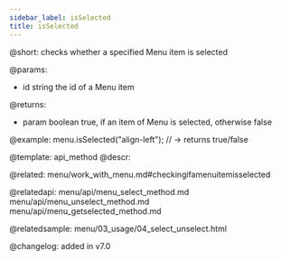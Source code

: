 ```yaml
---
sidebar_label: isSelected
title: isSelected
---          
```


@short: checks whether a specified Menu item is selected


@params:
- id	string  the id of a Menu item

@returns:
- param	    boolean     true, if an item of Menu is selected, otherwise false


@example:
menu.isSelected("align-left"); // -> returns true/false


@template: api_method
@descr:

@related: menu/work_with_menu.md#checkingifamenuitemisselected

@relatedapi:
menu/api/menu_select_method.md
menu/api/menu_unselect_method.md
menu/api/menu_getselected_method.md

@relatedsample:
menu/03_usage/04_select_unselect.html

@changelog:
added in v7.0